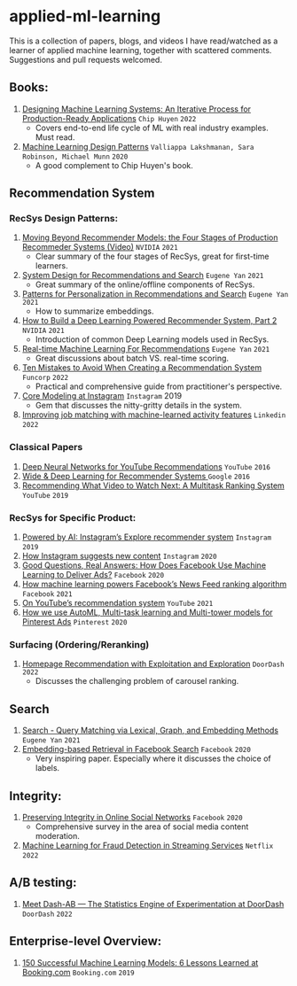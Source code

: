 # applied-ml-learning
This is a collection of papers, blogs, and videos I have read/watched as a learner of applied machine learning, together with scattered comments. Suggestions and pull requests welcomed.


## Books:
1. [Designing Machine Learning Systems: An Iterative Process for Production-Ready Applications](https://www.oreilly.com/library/view/designing-machine-learning/9781098107956/) `Chip Huyen` `2022`
    * Covers end-to-end life cycle of ML with real industry examples. Must read.
2. [Machine Learning Design Patterns](https://www.oreilly.com/library/view/machine-learning-design/9781098115777/) `Valliappa Lakshmanan, Sara Robinson, Michael Munn` `2020`
    * A good complement to Chip Huyen's book.

## Recommendation System
### RecSys Design Patterns:

1. [Moving Beyond Recommender Models: the Four Stages of Production Recommeder Systems (Video)](https://www.youtube.com/watch?v=5qjiY-kLwFY) `NVIDIA` `2021`
    * Clear summary of the four stages of RecSys, great for first-time learners.
2. [System Design for Recommendations and Search](https://eugeneyan.com/writing/system-design-for-discovery/) `Eugene Yan` `2021`
    * Great summary of the online/offline components of RecSys.
3. [Patterns for Personalization in Recommendations and Search](https://eugeneyan.com/writing/patterns-for-personalization/) `Eugene Yan` `2021`
    * How to summarize embeddings.
4. [How to Build a Deep Learning Powered Recommender System, Part 2](https://developer.nvidia.com/blog/how-to-build-a-winning-recommendation-system-part-2-deep-learning-for-recommender-systems/) `NVIDIA` `2021`
    * Introduction of common Deep Learning models used in RecSys.
5. [Real-time Machine Learning For Recommendations](https://eugeneyan.com/writing/real-time-recommendations/) `Eugene Yan` `2021`
    * Great discussions about batch VS. real-time scoring.
6. [Ten Mistakes to Avoid When Creating a Recommendation System](https://funcorp.dev/blog/ten-mistakes-to-avoid) `Funcorp` `2022`
    * Practical and comprehensive guide from practitioner's perspective.
7. [Core Modeling at Instagram](https://instagram-engineering.com/core-modeling-at-instagram-a51e0158aa48) `Instagram` 2019
    * Gem that discusses the nitty-gritty details in the system.
8. [Improving job matching with machine-learned activity features](https://engineering.linkedin.com/blog/2022/improving-job-matching-with-machine-learned-activity-features-) `Linkedin` `2022`

### Classical Papers
1. [De‍‌‍‍‍‌‍‌‌‍‌‍‍‌‍‍‌‌‍‍ep Neural Networks for YouTube Recommendations](https://research.google.com/pubs/archive/45530.pdf) `YouTube` `2016`
2. [Wide & Deep Learning for Recommender Systems
](https://arxiv.org/pdf/1606.07792.pdf) `Google` `2016`
3. [Recommending What Video to Watch Next: A Multitask Ranking System](https://daiwk.github.io/assets/youtube-multitask.pdf) `YouTube` `2019`

### RecSys for Specific Product:
1. [Powered by AI: Instagram’s Explore recommender system](https://ai.facebook.com/blog/powered-by-ai-instagrams-explore-recommender-system/) `Instagram` `2019`
2. [How Instagram suggests new content](https://engineering.fb.com/2020/12/10/web/how-instagram-suggests-new-content/)
`Instagram` `2020`
3. [Good Questions, Real Answers: How Does Facebook Use Machine Learning to Deliver Ads?](https://www.facebook.com/business/news/good-questions-real-answers-how-does-facebook-use-machine-learning-to-deliver-ads) `Facebook` `2020`
4. [How machine learning powers Facebook’s News Feed ranking algorithm](https://engineering.fb.com/2021/01/26/ml-applications/news-feed-ranking/) `Facebook` `2021`
5. [On YouTube’s recommendation system](https://blog.youtube/inside-youtube/on-youtubes-recommendation-system/) `YouTube` `2021`
6. [How we use AutoML, Multi-task learning and Multi-tower models for Pinterest Ads](https://medium.com/pinterest-engineering/how-we-use-automl-multi-task-learning-and-multi-tower-models-for-pinterest-ads-db966c3dc99e) `Pinterest` `2020`

### Surfacing (Ordering/Reranking)
1. [Homepage Recommendation with Exploitation and Exploration](https://doordash.engineering/2022/10/05/homepage-recommendation-with-exploitation-and-exploration/) `DoorDash` `2022`
    * Discusses the challenging problem of carousel ranking.


## Search
1. [Search - Query Matching via Lexical, Graph, and Embedding Methods](https://eugeneyan.com/writing/search-query-matching/) `Eugene Yan` `2021`
2. [Embedding-based Retrieval in Facebook Search](https://arxiv.org/pdf/2006.11632.pdf) `Facebook` `2020`
    * Very inspiring paper. Especially where it discusses the choice of labels.

## Integrity:
1. [Preserving Integrity in Online Social Networks](https://arxiv.org/pdf/2009.10311.pdf) `Facebook` `2020`
    * Comprehensive survey in the area of social media content moderation.
2. [Machine Learning for Fraud Detection in Streaming Services](https://netflixtechblog.medium.com/machine-learning-for-fraud-detection-in-streaming-services-b0b4ef3be3f6) `Netflix` `2022`


## A/B testing:
1. [Meet Dash-AB — The Statistics Engine of Experimentation at DoorDash](https://doordash.engineering/2022/05/24/meet-dash-ab-the-statistics-engine-of-experimentation-at-doordash/)
`DoorDash` `2022`


## Enterprise-level Overview: 
1. [150 Successful Machine Learning Models: 6 Lessons Learned at Booking.com](https://blog.kevinhu.me/2021/04/25/25-Paper-Reading-Booking.com-Experiences/bernardi2019.pdf) `Booking.com` `2019`
